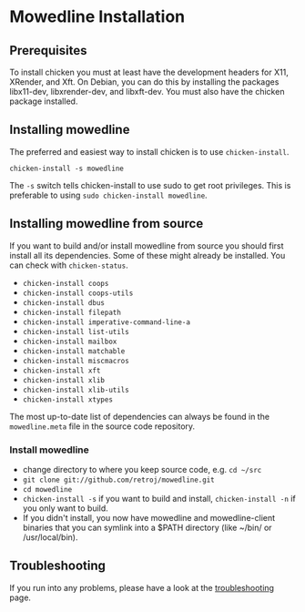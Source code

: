 
Mowedline Installation
======================


Prerequisites
-------------

To install chicken you must at least have the development headers for
X11, XRender, and Xft.  On Debian, you can do this by installing the
packages libx11-dev, libxrender-dev, and libxft-dev.  You must also
have the chicken package installed.


Installing mowedline
--------------------

The preferred and easiest way to install chicken is to use
`chicken-install`.

    chicken-install -s mowedline

The `-s` switch tells chicken-install to use sudo to get root
privileges.  This is preferable to using `sudo chicken-install
mowedline`.


Installing mowedline from source
--------------------------------

If you want to build and/or install mowedline from source you should
first install all its dependencies.  Some of these might already be
installed.  You can check with `chicken-status`.

 * `chicken-install coops`
 * `chicken-install coops-utils`
 * `chicken-install dbus`
 * `chicken-install filepath`
 * `chicken-install imperative-command-line-a`
 * `chicken-install list-utils`
 * `chicken-install mailbox`
 * `chicken-install matchable`
 * `chicken-install miscmacros`
 * `chicken-install xft`
 * `chicken-install xlib`
 * `chicken-install xlib-utils`
 * `chicken-install xtypes`

The most up-to-date list of dependencies can always be found in the
`mowedline.meta` file in the source code repository.


### Install mowedline

 * change directory to where you keep source code, e.g. `cd ~/src`
 * `git clone git://github.com/retroj/mowedline.git`
 * `cd mowedline`
 * `chicken-install -s` if you want to build and install,
   `chicken-install -n` if you only want to build.
 * If you didn't install, you now have mowedline and mowedline-client
   binaries that you can symlink into a $PATH directory (like ~/bin/
   or /usr/local/bin).


Troubleshooting
---------------

If you run into any problems, please have a look at the
[troubleshooting] page.

[troubleshooting]: /mowedline/troubleshooting

